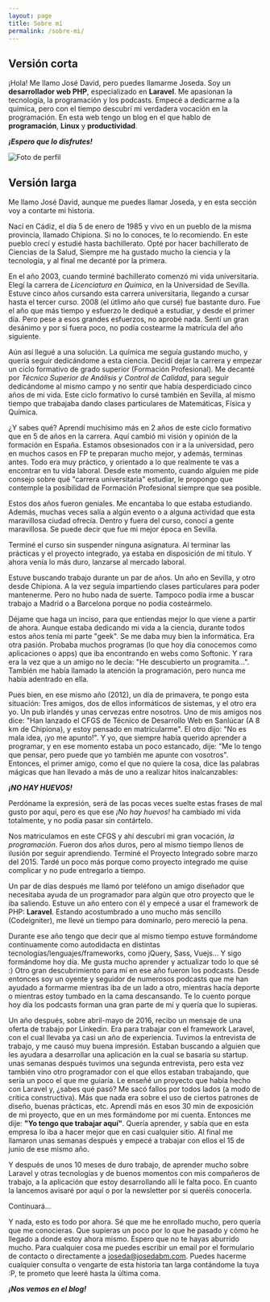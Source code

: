```yaml
---
layout: page
title: Sobre mí
permalink: /sobre-mi/
---
```


## Versión corta
¡Hola! Me llamo José David, pero puedes llamarme Joseda. Soy un **desarrollador web PHP**, especializado en **Laravel**. Me apasionan la tecnología, la programación y los podcasts. Empecé a dedicarme a la química, pero con el tiempo descubrí mi verdadera vocación en la programación. En esta web tengo un blog en el que hablo de **programación**, **Linux** y **productividad**.

_**¡Espero que lo disfrutes!**_

<img src="{{ site.baseurl }}/assets/profile-placeholder.gif" title="Sí, este soy yo ;)" alt="Foto de perfil" class="profile">

## Versión larga

Me llamo José David, aunque me puedes llamar Joseda, y en esta sección voy a contarte mi historia.

Nací en Cádiz, el día 5 de enero de 1985 y vivo en un pueblo de la misma provincia, llamado Chipiona. Si no lo conoces, te lo recomiendo. En este pueblo crecí y estudié hasta bachillerato. Opté por hacer bachillerato de Ciencias de la Salud, Siempre me ha gustado mucho la ciencia y la tecnología, y al final me decanté por la primera.

En el año 2003, cuando terminé bachillerato comenzó mi vida universitaria. Elegí la carrera de _Licenciatura en Química_, en la Universidad de Sevilla. Estuve cinco años cursando esta carrera universitaria, llegando a cursar hasta el tercer curso. 2008 (el útlimo año que cursé) fue bastante duro. Fue el año que más tiempo y esfuerzo le dediqué a estudiar, y desde el primer día. Pero pese a esos grandes esfuerzos, no aprobé nada. Sentí un gran desánimo y por si fuera poco, no podía costearme la matrícula del año siguiente.

Aún así llegué a una solución. La química me seguía gustando mucho, y quería seguir dedicándome a esta ciencia. Decidí dejar la carrera y empezar un ciclo formativo de grado superior (Formación Profesional). Me decanté por _Técnico Superior de Análisis y Control de Calidad_, para seguir dedicándome al mismo campo y no sentir que había desperdiciado cinco años de mi vida. Este ciclo formativo lo cursé también en Sevilla, al mismo tiempo que trabajaba dando clases particulares de Matemáticas, Física y Química.

¿Y sabes qué? Aprendí muchísimo más en 2 años de este ciclo formativo que en 5 de años en la carrera. Aquí cambió mi visión y opinión de la formación en España. Estamos obsesionados con ir a la universidad, pero en muchos casos en FP te preparan mucho mejor, y además, terminas antes. Todo era muy práctico, y orientado a lo que realmente te vas a encontrar en tu vida laboral. Desde este momento, cuando alguien me pide consejo sobre qué "carrera universitaria" estudiar, le propongo que contemple la posibilidad de Formación Profesional siempre que sea posible.

Estos dos años fueron geniales. Me encantaba lo que estaba estudiando. Además, muchas veces salía a algún evento o a alguna actividad que esta maravillosa ciudad ofrecía. Dentro y fuera del curso, conocí a gente maravillosa. Se puede decir que fue mi mejor época en Sevilla.

Terminé el curso sin suspender ninguna asignatura. Al terminar las prácticas y el proyecto integrado, ya estaba en disposición de mi título. Y ahora venía lo más duro, lanzarse al mercado laboral.

Estuve buscando trabajo durante un par de años. Un año en Sevilla, y otro desde Chipiona. A la vez seguía impartiendo clases particulares para poder mantenerme. Pero no hubo nada de suerte. Tampoco podía irme a buscar trabajo a Madrid o a Barcelona porque no podía costeármelo.

Déjame que haga un inciso, para que entiendas mejor lo que viene a partir de ahora. Aunque estaba dedicando mi vida a la ciencia, durante todos estos años tenía mi parte "geek". Se me daba muy bien la informática. Era otra pasión. Probaba muchos programas (lo que hoy día conocemos como aplicaciones o apps) que iba encontrando en webs como Softonic. Y rara era la vez que a un amigo no le decía: "He descubierto un programita...". También me había llamado la atención la programación, pero nunca me había adentrado en ella.

Pues bien, en ese mismo año (2012), un día de primavera, te pongo esta situación:
Tres amigos, dos de ellos informáticos de sistemas, y el otro era yo.
Un pub irlandés y unas cervezas entre nosotros.
Uno de mis amigos nos dice: "Han lanzado el CFGS de Técnico de Desarrollo Web en Sanlúcar (A 8 km de Chipiona), y estoy pensado en matricularme".
El otro dijo: "No es mala idea, ¡yo me apunto!".
Y yo, que siempre había querido aprender a programar, y en ese momento estaba un poco estancado, dije: "Me lo tengo que pensar, pero puede que yo también me apunte con vosotros".
Entonces, el primer amigo, como el que no quiere la cosa, dice las palabras mágicas que han llevado a más de uno a realizar hitos inalcanzables:

_**¡NO HAY HUEVOS!**_

Perdóname la expresión, será de las pocas veces suelte estas frases de mal gusto por aquí, pero es que ese _¡No hay huevos!_ ha cambiado mi vida totalmente, y no podía pasar sin contártelo.

Nos matriculamos en este CFGS y ahí descubrí mi gran vocación, _la programación_. Fueron dos años duros, pero al mismo tiempo llenos de ilusión por seguir aprendiendo. Terminé el Proyecto Integrado sobre marzo del 2015. Tardé un poco más porque como proyecto integrado me quise complicar y no pude entregarlo a tiempo.

Un par de días después me llamó por teléfono un amigo diseñador que necesitaba ayuda de un programador para algún que otro proyecto que le iba saliendo. Estuve un año entero con él y empecé a usar el framework de PHP: **Laravel**. Estando acostumbrado a uno mucho más sencillo (Codeigniter), me llevé un tiempo para dominarlo, pero mereció la pena.

Durante ese año tengo que decir que al mismo tiempo estuve formándome contínuamente como autodidacta en distintas tecnologías/lenguajes/frameworks, como jQuery, Sass, Vuejs... Y sigo formándome hoy día. Me gusta mucho aprender y actualizar todo lo que sé :) Otro gran descubrimiento para mí en ese año fueron los podcasts. Desde entonces soy un oyente y seguidor de numerosos podcasts que me han ayudado a formarme mientras iba de un lado a otro, mientras hacía deporte o mientras estoy tumbado en la cama descansando. Te lo cuento porque hoy día los podcasts forman una gran parte de mí y quería que lo supieras.

Un año después, sobre abril-mayo de 2016, recibo un mensaje de una oferta de trabajo por Linkedin. Era para trabajar con el framework Laravel, con el cual llevaba ya casi un año de experiencia. Tuvimos la entrevista de trabajo, y me causó muy buena impresión. Estaban buscando a alguien que les ayudara a desarrollar una aplicación en la cual se basaría su startup. unas semanas después tuvimos una segunda entrevista, pero esta vez también vino otro programador con el que ellos estaban trabajando, que sería un poco el que me guiaría. Le enseñé un proyecto que había hecho con Laravel y, ¿sabes qué pasó? Me sacó fallos por todos lados (a modo de crítica constructiva). Más que nada era sobre el uso de ciertos patrones de diseño, buenas prácticas, etc. Aprendí más en esos 30 min de exposición de mi proyecto, que en un mes formándome por mi cuenta. Entonces me dije: **"Yo tengo que trabajar aquí"**. Quería aprender, y sabía que en esta empresa lo iba a hacer mejor que en casi cualquier sitio. Al final me llamaron unas semanas después y empecé a trabajar con ellos el 15 de junio de ese mismo año.

Y después de unos 10 meses de duro trabajo, de aprender mucho sobre Laravel y otras tecnologías y de buenos momentos con mis compañeros de trabajo, a la aplicación que estoy desarrollando allí le falta poco. En cuanto la lancemos avisaré por aquí o por la newsletter por si queréis conocerla.

Continuará...

Y nada, esto es todo por ahora. Sé que me he enrollado mucho, pero quería que me conocieras. Que supieras un poco por lo que he pasado y cómo he llegado a donde estoy ahora mismo. Espero que no te hayas aburrido mucho. Para cualquier cosa me puedes escribir un email por el formulario de contacto o directamente a joseda@josedabm.com. Puedes hacerme cualquier consulta o vengarte de esta historia tan larga contándome la tuya :P, te prometo que leeré hasta la última coma.

_**¡Nos vemos en el blog!**_
